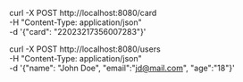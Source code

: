 curl -X POST http://localhost:8080/card \
-H "Content-Type: application/json" \
-d '{"card": "22023217356007283"}'

curl -X POST http://localhost:8080/users \
-H "Content-Type: application/json" \
-d '{"name": "John Doe", "email":"jd@mail.com", "age":"18"}'

